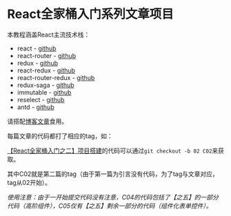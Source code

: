 # React全家桶入门系列文章项目

本教程涵盖React主流技术栈：

- react - [github](https://github.com/facebook/react)
- react-router - [github](https://github.com/ReactTraining/react-router)
- redux - [github](https://github.com/reactjs/redux)
- react-redux - [github](https://github.com/reactjs/react-redux)
- react-router-redux - [github](https://github.com/reactjs/react-router-redux)
- redux-saga - [github](https://github.com/redux-saga/redux-saga)
- immutable - [github](https://github.com/facebook/immutable-js)
- reselect - [github](https://github.com/reactjs/reselect)
- antd - [github](https://github.com/ant-design/ant-design)

请搭配[博客文章](http://blog.csdn.net/awaw00/article/category/6692955)食用。

每篇文章的代码都打了相应的tag，如：

[【React全家桶入门之二】项目搭建](http://blog.csdn.net/awaw00/article/details/54693780)的代码可以通过`git checkout -b 02 C02`来获取。

其中C02就是第二篇的tag（由于第一篇为引言没有代码，为了tag与文章对应，tag从02开始）。

*使用注意：由于一开始提交代码没有注意，C04的代码包括了【之五】的一部分代码（高阶组件），C05仅有【之五】剩余一部分的代码（组件化表单控件）。*
